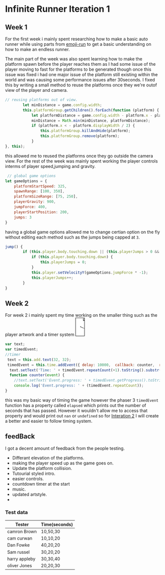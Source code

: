 # Infinite Runner Iteration 1

## Week 1
For the first week  i mainly spent researching how to make a basic auto runner while using 
parts from [emoji-run](https://github.com/JAX3/emoji-run) to get a basic understanding on how to make an endless runner.


The main part of the week was also spent learning how to make the platform spawn before the player reaches them as I had some issue of the player moving to fast for the platforms to be generated though once this issue was fixed i had one major issue of the platform still existing within the world  and was causing some performance issues after 30seconds. I fixed this by writing a small method to reuse the platforms once they we're outof view of the player and camera.

```javascript
// reusing platforms out of view.
        let minDistance = game.config.width;
        this.platformGroup.getChildren().forEach(function (platform) {
            let platformDistance = game.config.width - platform.x - platform.displayWidth / 2;
            minDistance = Math.min(minDistance, platformDistance);
            if (platform.x < - platform.displayWidth / 2) {
                this.platformGroup.killAndHide(platform);
                this.platformGroup.remove(platform);
            }
}, this);

````
this allowed me to reused the platforms once they go outside the camera view. For the rest of the week was mainly spent working the player controls interms of player speed,jumping and gravity.
```javascript
 // global game options
let gameOptions = {
    platformStartSpeed: 325,
    spawnRange: [100, 350],
    platformSizeRange: [75, 250],
    playerGravity: 900,
    jumpForce: 400,
    playerStartPosition: 200,
    jumps: 3
}
```
having a global  game options allowed me to change certian option on the fly without editing each method such as the jumps being capped at ``3``.
```javascript
jump() {
        if (this.player.body.touching.down || (this.playerJumps > 0 && this.playerJumps < gameOptions.jumps)) {
            if (this.player.body.touching.down) {
                this.playerJumps = 0;
            }
            this.player.setVelocityY(gameOptions.jumpForce * -1);
            this.playerJumps++;
        }
}
```
## Week 2
For week 2 i mainly spent my time working on the smaller thing such as the player artwork and a timer system ![player sprite](https://github.com/JAX3/Runner-game-Iteration1/blob/master/player.png) 
```js
var text;
var timedEvent;
//timer
 text = this.add.text(32, 32);
 timedEvent = this.time.addEvent({ delay: 10000,  callback: counter,  repeat: 10, startAt: 8000 });
  text.setText('Time: ' + timedEvent.repeatCount(+1).toString().substr(0, 4));
  function counter(event) {
    //text.setText('Event.progress: ' + timedEvent.getProgress().toString().substr(0, 4);
    console.log('Event.progress: ' + (timedEvent.repeatCount));
}
```
this was my basic way of timing the game  however the phaser 3 ``timedEvent`` function has a property called ``elapsed`` which prints out the number of seconds that has passed. However it wouldn't allow me to access that property and would print out ``nan``  or ``undefined`` so for [Interation 2](https://github.com/JAX3/interation2)  I will create a better and easier to follow timing system.

## feedBack
I got a decent amount of feedback from the people testing.
* Differant elevation of the platforms.
* making the player speed up as the game goes on.
* Update the platform collision.
* Tutourial styled intro.
* easier controls.
* countdown timer at the start
* music.
* updated artstyle.
* 


### Test data
Tester | Time(seconds)                        
------------ | -------------
camron Brown| 10,50,30
cam curwan | 10,10,20
Dan Fowke | 40,20,20
Sam russel | 30,20,20
harry appleby|  30,30,40
oliver Jones| 20,20,30


